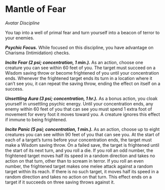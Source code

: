 # Mantle of Fear
*Avatar Discipline*

You tap into a well of primal fear and turn yourself into a beacon of terror to your enemies.

***Psychic Focus.*** While focused on this discipline, you have advantage on Charisma (Intimidation) checks.

***Incite Fear (2 psi; concentration, 1 min.).*** As an action, choose one creature you can see within 60 feet of you. The target must succeed on a Wisdom saving throw or become frightened of you until your concentration ends. Whenever the frightened target ends its turn in a location where it can’t see you, it can repeat the saving throw, ending the effect on itself on a success.

***Unsettling Aura (3 psi; concentration, 1 hr.).*** As a bonus action, you cloak yourself in unsettling psychic energy. Until your concentration ends, any enemy within 60 feet of you that can see you must spend 1 extra foot of movement for every foot it moves toward you. A creature ignores this effect if immune to being frightened.

***Incite Panic (5 psi; concentration, 1 min.).*** As an action, choose up to eight creatures you can see within 90 feet of you that can see you. At the start of each of a target’s turns before your concentration ends, the target must make a Wisdom saving throw. On a failed save, the target is frightened until the start of its next turn, and you roll a die. If you roll an odd number, the frightened target moves half its speed in a random direction and takes no action on that turn, other than to scream in terror. If you roll an even number, the frightened target makes one melee attack against a random target within its reach. If there is no such target, it moves half its speed in a random direction and takes no action on that turn. This effect ends on a target if it succeeds on three saving throws against it.
